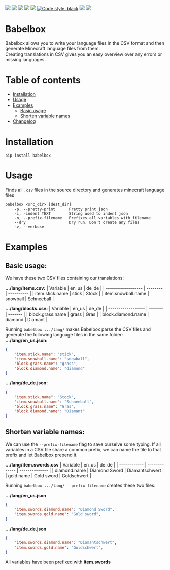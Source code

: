 ![](https://img.shields.io/github/license/orangeutan/babelbox)
![](https://img.shields.io/badge/python-3.8|3.9-blue)
[![](https://img.shields.io/pypi/v/babelbox)](https://pypi.org/project/babelbox/)
![](https://raw.githubusercontent.com/OrangeUtan/babelbox/cabe03f93500e0ee2e0bf9f39c03e52007989ecb/coverage.svg)
![](https://img.shields.io/badge/mypy-checked-green)
[![Code style: black](https://img.shields.io/badge/code%20style-black-000000.svg)](https://github.com/psf/black)
![](https://img.shields.io/badge/pre--commit-enabled-green)
![](https://github.com/orangeutan/babelbox/workflows/test/badge.svg)

# Babelbox
Babelbox allows you to write your language files in the CSV format and then generate Minecraft language files from them.<br>
Creating translations in CSV gives you an easy overview over any errors or missing languages.<br>

# Table of contents
- [Installation](#Installation)
- [Usage](#Usage)
- [Examples](#Examples)
    - [Basic usage](#Basic-usage)
    - [Shorten variable names](#Shorten-variable-names)
- [Changelog](https://github.com/OrangeUtan/babelbox/blob/main/CHANGELOG.md)

# Installation
```
pip install babelbox
```

# Usage
Finds all `.csv` files in the source directory and generates minecraft language files<br>
```
babelbox <src_dir> [dest_dir]
    -p, --pretty-print      Pretty print json
    -i, -indent TEXT        String used to indent json
    -n, --prefix-filename   Prefixes all variables with filename
    --dry                   Dry run. Don't create any files
    -v, --verbose
```

# Examples
## Basic usage:
We have these two CSV files containing our translations:

**.../lang/items.csv:**
| Variable           | en_us    | de_de      |
| ------------------ | -------- | ---------- |
| item.stick.name    | stick    | Stock      |
| item.snowball.name | snowball | Schneeball |

**.../lang/blocks.csv:**
| Variable           | en_us   | de_de   |
| ------------------ | ------- | ------- |
| block.grass.name   | grass   | Gras    |
| block.diamond.name | diamond | Diamant |

Running `babelbox .../lang/` makes Babelbox parse the CSV files and generate the following language files in the same folder:<br>
**.../lang/en_us.json:**
```json
{
    "item.stick.name": "stick",
    "item.snowball.name": "snowball",
    "block.grass.name": "grass",
    "block.diamond.name": "diamond"
}
```
**.../lang/de_de.json:**
```json
{
    "item.stick.name": "Stock",
    "item.snowball.name": "Schneeball",
    "block.grass.name": "Gras",
    "block.diamond.name": "Diamant"
}
```

## Shorten variable names:
We can use the `--prefix-filename` flag to save ourselve some typing. If all variables in a CSV file share a common prefix, we can name the file to that prefix and let Babelbox prepend it.

**.../lang/item.swords.csv**
| Variable     | en_us         | de_de          |
| ------------ | ------------- | -------------- |
| diamond.name | Diamond Sword | Diamantschwert |
| gold.name    | Gold sword    | Goldschwert    |

Running `babelbox .../lang/ --prefix-filename` creates these two files:

**.../lang/en_us.json**
```json
{
    "item.swords.diamond.name": "Diamond Sword",
    "item.swords.gold.name": "Gold sword",
}
```
**.../lang/de_de.json**
```json
{
    "item.swords.diamond.name": "Diamantschwert",
    "item.swords.gold.name": "Goldschwert",
}
```

All variables have been prefixed with **item.swords**
